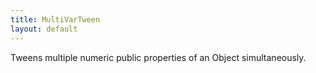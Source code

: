 ```yaml
---
title: MultiVarTween
layout: default
---
```


Tweens multiple numeric public properties of an Object simultaneously.
